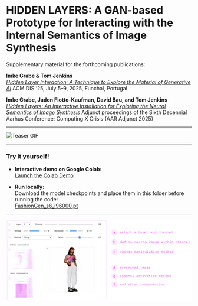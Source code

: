 # HIDDEN LAYERS: A GAN-based Prototype for Interacting with the Internal Semantics of Image Synthesis

Supplementary material for the forthcoming publications:

**Imke Grabe & Tom Jenkins**  
[*Hidden Layer Interaction: A Technique to Explore the Material of Generative AI*](https://dl.acm.org/doi/abs/10.1145/3715336.3735437)
ACM DIS ‘25, July 5–9, 2025, Funchal, Portugal

**Imke Grabe, Jaden Fiotto-Kaufman, David Bau, and Tom Jenkins**  
[*Hidden Layers: An Interactive Installation for Exploring the Neural Semantics of Image Synthesis*](https://dl.acm.org/doi/full/10.1145/3737609.3747108)
Adjunct proceedings of the Sixth Decennial Aarhus Conference: Computing X Crisis (AAR Adjunct 2025)

---

![Teaser GIF](images/teaser.gif)

---

### Try it yourself!

- **Interactive demo on Google Colab:**  
  [Launch the Colab Demo](https://colab.research.google.com/drive/1wNeIf2uVAf179m_q4kqXotMhXof1tQRr?usp=sharing)

- **Run locally:**  
  Download the model checkpoints and place them in this folder before running the code:  
  [FashionGen_s6_i96000.pt](https://drive.google.com/file/d/1gvsgHOVjfjZMCJLmvGeZpHqA31-WZLms/view?usp=sharing)

---
![Interface](images/interface.png)
